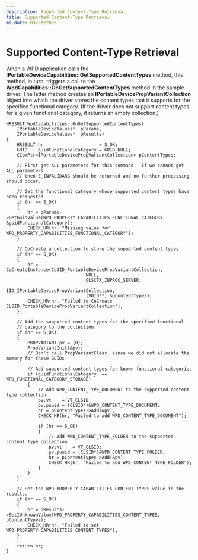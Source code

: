 ```yaml
---
description: Supported Content-Type Retrieval
title: Supported Content-Type Retrieval
ms.date: 03/03/2023
---
```


# Supported Content-Type Retrieval


When a WPD application calls the **IPortableDeviceCapabilities::GetSupportedContentTypes** method, this method, in turn, triggers a call to the **WpdCapabilities::OnGetSupportedContentTypes** method in the sample driver. The latter method creates an **IPortableDevicePropVariantCollection** object into which the driver stores the content types that it supports for the specified functional category. (If the driver does not support content types for a given functional category, it returns an empty collection.)

```ManagedCPlusPlus
HRESULT WpdCapabilities::OnGetSupportedContentTypes(
    IPortableDeviceValues*  pParams,
    IPortableDeviceValues*  pResults)
{
    HRESULT hr                     = S_OK;
    GUID    guidFunctionalCategory = GUID_NULL;
    CComPtr<IPortableDevicePropVariantCollection> pContentTypes;

    // First get ALL parameters for this command.  If we cannot get ALL parameters
    // then E_INVALIDARG should be returned and no further processing should occur.

    // Get the functional category whose supported content types have been requested
    if (hr == S_OK)
    {
        hr = pParams->GetGuidValue(WPD_PROPERTY_CAPABILITIES_FUNCTIONAL_CATEGORY, &guidFunctionalCategory);
        CHECK_HR(hr, "Missing value for WPD_PROPERTY_CAPABILITIES_FUNCTIONAL_CATEGORY");
    }

    // CoCreate a collection to store the supported content types.
    if (hr == S_OK)
    {
        hr = CoCreateInstance(CLSID_PortableDevicePropVariantCollection,
                              NULL,
                              CLSCTX_INPROC_SERVER,
                              IID_IPortableDevicePropVariantCollection,
                              (VOID**) &pContentTypes);
        CHECK_HR(hr, "Failed to CoCreate CLSID_PortableDevicePropVariantCollection");
    }

    // Add the supported content types for the specified functional
    // category to the collection.
    if (hr == S_OK)
    {
        PROPVARIANT pv = {0};
        PropVariantInit(&pv);
        // Don't call PropVariantClear, since we did not allocate the memory for these GUIDs

        // Add supported content types for known functional categories
        if (guidFunctionalCategory  == WPD_FUNCTIONAL_CATEGORY_STORAGE)
        {
            // Add WPD_CONTENT_TYPE_DOCUMENT to the supported content type collection
            pv.vt    = VT_CLSID;
            pv.puuid = (CLSID*)&WPD_CONTENT_TYPE_DOCUMENT;
            hr = pContentTypes->Add(&pv);
            CHECK_HR(hr, "Failed to add WPD_CONTENT_TYPE_DOCUMENT");

            if (hr == S_OK)
            {
                // Add WPD_CONTENT_TYPE_FOLDER to the supported content type collection
                pv.vt    = VT_CLSID;
                pv.puuid = (CLSID*)&WPD_CONTENT_TYPE_FOLDER;
                hr = pContentTypes->Add(&pv);
                CHECK_HR(hr, "Failed to add WPD_CONTENT_TYPE_FOLDER");
            }
        }
    }

    // Set the WPD_PROPERTY_CAPABILITIES_CONTENT_TYPES value in the results.
    if (hr == S_OK)
    {
        hr = pResults->SetIUnknownValue(WPD_PROPERTY_CAPABILITIES_CONTENT_TYPES, pContentTypes);
        CHECK_HR(hr, "Failed to set WPD_PROPERTY_CAPABILITIES_CONTENT_TYPES");
    }

    return hr;
}
```

 

 




